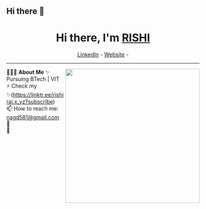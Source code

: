 ## Hi there 👋
<h1 align="center"> Hi there, I'm <a href="http://www.linkedin.com/in/14rishi-raj/">RISHI</a> </h1>

<!--- Adding Header Elements -->
<p align="center">
  <a href="http://www.linkedin.com/in/14rishi-raj/">LinkedIn</a> - 
  <a href="https://linktr.ee/rishiraj.x_yz?subscribe/">Website</a> -
</p>

-----------------------------------------------------------
👨🏻‍💻 **About Me**<img src="https://raw.githubusercontent.com/sanjay-kv/sanjay-kv/main/Assets/illustration.png" min-width="300px" max-width="300px" width="350px" align="right"> 
✨ Pursuing BTech | VIT <br>
⚡ Check my ✨(https://linktr.ee/rishiraj.x_yz?subscribe)<br>
📫 How to reach me: nagd581@gmail.com<br>
👯  <br>
           💬 
<!--- Adding Tech Stack open Section -->
